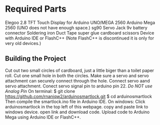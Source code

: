 # Required Parts
Elegoo 2.8 TFT Touch Display for Arduino UNO/MEGA 2560
Arduino Mega 2560 (UNO does not have enough space.)
sg90 Servo
Jack 9v battery connector
Soldering iron
Duct Tape
super glue
cardboard
scissors
Device with Arduino IDE or FlashC++ (Note FlashC++ is discontinued it is only for very old devices.)
## Building the Project
Cut out two small circles of cardboard, just a little biger than a toilet paper roll.
Cut one small hole in both the circles. Make sure a servo and servo attachment can securely connect through the hole.
Connect servo aand servo attachment.
Conect servo signal pin to arduino pin 22.
*Do NOT use Analog Pin*
On terminal:
$ git clone https://github.com/rnaniqw2/arduinosmartlock.git
$ cd arduinosmartlock
Then compile the smartlock.ino file in Arduino IDE.
On windows:
Click arduinosmartlock in the top left of this webpage.
copy and paste link to windows device.
open link and download code.
Upload code to Arduino Mega using Arduino IDE or FlashC++.
